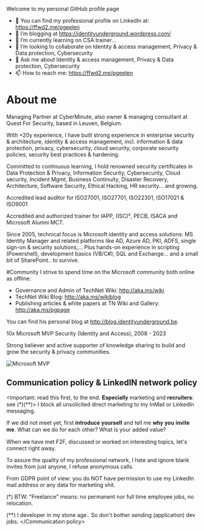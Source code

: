 Welcome to my personal GitHub profile page
- 👔 You can find my professional profile on LinkedIn at: https://ffwd2.me/pgeelen
- 📃 I’m blogging at https://identityunderground.wordpress.com/
- 🌱 I’m currently learning on CSA trainer...
- 👯 I’m looking to collaborate on Identity & access management, Privacy & Data protection, Cybersecurity
- 💬 Ask me about Identity & access management, Privacy & Data protection, Cybersecurity
- 📫 How to reach me: https://ffwd2.me/pgeelen

# About me
Managing Partner at CyberMinute, also owner & managing consultant at Quest For Security, based in Leuven, Belgium.

With +20y experience, I have built strong experience in enterprise security & architecture, identity & access management, incl. information & data protection, privacy, cybersecurity, cloud security, corporate security policies, security best practices & hardening.

Committed to continuous learning, I hold renowned security certificates in Data Protection & Privacy, Information Security, Cybersecurity, Cloud security, Incident Mgmt, Business Continuity, Disaster Recovery, Architecture, Software Security, Ethical Hacking, HR security... and growing.

Accredited lead auditor for ISO27001, ISO27701, ISO22301, ISO17021 & ISO9001

Accredited and authorized trainer for IAPP, (ISC)², PECB, ISACA and Microsoft Alumni MCT.

Since 2005, technical focus is Microsoft identity and access solutions: MS Identity Manager and related platforms like AD, Azure AD, PKI, ADFS, single sign-on & security solutions,… 
Plus hands-on experience in scripting (Powershell), development basics (VB/C#), SQL and Exchange... and a small bit of SharePoint.. to survive.

#Community
I strive to spend time on the Microsoft community both online as offline: 
- Governance and Admin of TechNet Wiki: http://aka.ms/wiki
- TechNet Wiki Blog: http://aka.ms/wikiblog
- Publishing articles & white papers at TN Wiki and Gallery: http://aka.ms/pgpage

You can find his personal blog at http://blog.identityunderground.be. 

10x Microsoft MVP Security (Identity and Access), 2008 - 2023

Strong believer and active supporter of knowledge sharing to build and grow the security & privacy communities.

![Microsoft MVP](https://identityunderground.files.wordpress.com/2023/02/mvp_logo_horizontal_secondary_blue288_cmyk_72ppi.png)

## Communication policy & LinkedIN network policy
<Important: read this first, to the end. 𝐄𝐬𝐩𝐞𝐜𝐢𝐚𝐥𝐥𝐲 marketing and 𝐫𝐞𝐜𝐫𝐮𝐢𝐭𝐞𝐫𝐬: see (*)(**)>
I block all unsolicited direct marketing to my InMail or LinkedIn messaging.

If we did not meet yet, first 𝐢𝐧𝐭𝐫𝐨𝐝𝐮𝐜𝐞 𝐲𝐨𝐮𝐫𝐬𝐞𝐥𝐟 and tell me 𝐰𝐡𝐲 𝐲𝐨𝐮 𝐢𝐧𝐯𝐢𝐭𝐞 𝐦𝐞. 
What can we do for each other? What is your added value?

When we have met F2F, discussed or worked on interesting topics, let's connect right away. 

To assure the quality of my professional network, I hate and ignore blank invites from just anyone, I refuse anonymous calls. 

From GDPR point of view: you do NOT have permission to use my LinkedIn mail address or any data for marketing shit.

(*) BTW: "Freelance" means: no permanent nor full time employee jobs, no relocation.

(**) I <was> developer in my stone age.. So don't bother sending (application) dev jobs.
</Communication policy>
